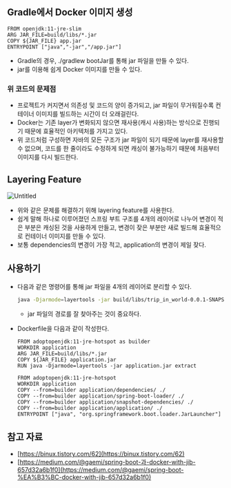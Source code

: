## Gradle에서 Docker 이미지 생성

```docker
FROM openjdk:11-jre-slim
ARG JAR_FILE=build/libs/*.jar
COPY ${JAR_FILE} app.jar
ENTRYPOINT ["java","-jar","/app.jar"]
```

- Gradle의 경우, ./gradlew bootJar를 통해 jar 파일을 만들 수 있다.
- jar를 이용해 쉽게 Docker 이미지를 만들 수 있다.

### 위 코드의 문제점

- 프로젝트가 커지면서 의존성 및 코드의 양이 증가되고, jar 파일이 무거워질수록 컨테이너 이미지를 빌드하는 시간이 더 오래걸린다.
- Docker는 기존 layer가 변화되지 않으면 재사용(캐시 사용)하는 방식으로 진행되기 때문에 효율적인 아키텍처를 가지고 있다.
- 위 코드처럼 구성하면 자바의 모든 구조가 jar 파일이 되기 때문에 layer를 재사용할 수 없으며, 코드를 한 줄이라도 수정하게 되면 캐싱이 불가능하기 때문에 처음부터 이미지를 다시 빌드한다.

## Layering Feature

![Untitled](https://img1.daumcdn.net/thumb/R1280x0/?scode=mtistory2&fname=https%3A%2F%2Fblog.kakaocdn.net%2Fdn%2Fb44hTl%2Fbtq76ztzhuP%2FaXBWaLMLKCa5K5cSBt1ap1%2Fimg.png)

- 위와 같은 문제를 해결하기 위해 layering feature를 사용한다.
- 쉽게 말해 하나로 이루어졌던 스프링 부트 구조를 4개의 레이어로 나누어 변경이 적은 부분은 캐싱된 것을 사용하게 만들고, 변경이 잦은 부분만 새로 빌드해 효율적으로 컨테이너 이미지를 만들 수 있다.
- 보통 dependencies의 변경이 가장 적고, application의 변경이 제일 잦다.

## 사용하기

- 다음과 같은 명령어를 통해 jar 파일을 4개의 레이어로 분리할 수 있다.
    
    ```bash
    java -Djarmode=layertools -jar build/libs/trip_in_world-0.0.1-SNAPSHOT.jar extract
    ```
    
    - jar 파일의 경로를 잘 찾아주는 것이 중요하다.
- Dockerfile을 다음과 같이 작성한다.
    
    ```docker
    FROM adoptopenjdk:11-jre-hotspot as builder
    WORKDIR application
    ARG JAR_FILE=build/libs/*.jar
    COPY ${JAR_FILE} application.jar
    RUN java -Djarmode=layertools -jar application.jar extract
    
    FROM adoptopenjdk:11-jre-hotspot
    WORKDIR application
    COPY --from=builder application/dependencies/ ./
    COPY --from=builder application/spring-boot-loader/ ./
    COPY --from=builder application/snapshot-dependencies/ ./
    COPY --from=builder application/application/ ./
    ENTRYPOINT ["java", "org.springframework.boot.loader.JarLauncher"]
    ```
    

## 참고 자료

- [https://binux.tistory.com/62](https://binux.tistory.com/62)
- [https://medium.com/@gaemi/spring-boot-과-docker-with-jib-657d32a6b1f0](https://medium.com/@gaemi/spring-boot-%EA%B3%BC-docker-with-jib-657d32a6b1f0)